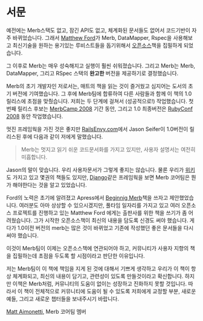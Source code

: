 # 서문

예전에는 Merb스택도 없고, 잠긴 API도 없고, 체계화된 문서들도 없어서 코드기반이 자주 바뀌었습니다. 
그래서 [Matthew Ford](http://github.com/deimos1986)가 Merb, DataMapper, Rspec을 사용해보고 최신기술을 원하는 용기있는 루비스트들을 돕기위해서 [오픈소스](http://en.wikipedia.org/wiki/Open_Source)책을 집필하게 되었습니다. 

그 이후로 Merb는 매우 성숙해지고 실행이 훨씬 쉬워졌습니다. 
그리고 Merb는 Merb, DataMapper, 그리고 RSpec 스택의 **완고한**  버전을 제공하기로 결정했습니다.

Merb의 초기 개발자인 저로서는, 매트의 책을 읽는 것이 즐거웠고 심지어는 도서의 초기 버전에 기여했습니다. 
그 후에 Merb팀에 합류하여 다른 사람들과 함께 이 책의 1.0 릴리스에 초점을 맞췄습니다. 
저희는 두 단계에 걸쳐서 (성공적으로!) 작업했습니다. 
첫번째 릴리스 후보는  [MerbCamp 2008](http://merbcamp.com) 기간 동안, 그리고 1.0 최종버전은 [RubyConf 2008](http://rubyconf.org) 동안 작업했습니다.

멋진 프레임웍을 가진 것은 좋지만 [RailsEnvy.com](http://railsenvy.com)에서 Jason Seifer이 1.0버전이 릴리스된 후에 다음과 같이 저에게 말했습니다.

>Merb는 멋지고 읽기 쉬운 코드문서화를 가지고 있지만, 사용자 설명서는 여전히 미흡합니다.

Jason의 말이 맞습니다. 
우리 사용자문서가 그렇게 좋지는 않습니다. 
물론 우리가 [위키](http://wiki.merbivore.com)도 가지고 있고 몇권의 책들도 있지만, [Django](http://www.djangobook.com/)같은 프레임웍을 보면 Merb 코어팀은 뭔가 해야한다는 것을 알고 있었습니다.

Ford의 노력은 초기에 알려졌고 Apress에서 [Beginnig Merb](http://www.apress.com/book/view/9781430218234)책을 쓰자고 제안했었습니다. 
여러분도 아마 상상할 수 있으시겠지만, 풀타임 일자리를 가지고 있고 여러 오픈소스 프로젝트를 진행하고 있는 Matthew Ford 에게는 출판사를 위한 책을 쓰기가 좀 어려웠습니다. 
그가 시작한 오픈소스책이 최신의 내용을 담도록 신경도 써야 했습니다.
게다가 1.0이전 버전의 merb는 많은 것이 바뀌었고 기존에 작성했던 좋은 문서들을 다시 써야 했습니다.

이것이 Merb팀이 이제는 오픈소스책에 연관되어야 하고, 커뮤니티가 사용자 지향의 책을 집필하는데 초점을 두도록  할 시점이라고 판단한 이유입니다.

저는 Merb팀이 이 책에 책임을 지게 된 것에 대해서 기쁘게 생각하고 우리가 이 책이 항상 체계화되고, 최신의 내용이 담기고, 관련성이 있도록 만들것이라고 확신합니다. 
하지만 이책은 Merb처럼, 커뮤니티의 도움이 없이는 성장하고 진화하지 못할 것입니다. 
따라서 이 책이 전체적으로 커뮤니티에 도움이 될 수 있도록 저희에게 교정할 부분, 새로운 예들, 그리고 새로운 챕터들을 보내주시기 바랍니다. 

[Matt Aimonetti](http://merbist.com), Merb 코어팀 멤버 
